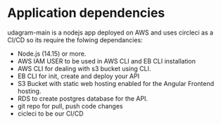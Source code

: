 # Application dependencies

udagram-main is a nodejs app deployed on AWS and uses circleci as a CI/CD so its require the folwing dependancies: 

- Node.js (14.15) or more.
- AWS IAM USER to be used in AWS CLI and EB CLI installation
- AWS CLI for dealing with s3 bucket using CLI.
- EB CLI for init, create and deploy your API 
- S3 Bucket with static web hosting enabled for the Angular Frontend hosting.
- RDS to create postgres database for the API.
- git repo for pull, push code changes
- cicleci to be our CI/CD

